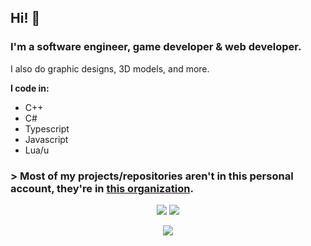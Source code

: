 ## Hi! 👋
### I'm a software engineer, game developer & web developer.
I also do graphic designs, 3D models, and more.

**I code in:**
* C++
* C#
* Typescript
* Javascript
* Lua/u

### > Most of my projects/repositories aren't in this personal account, they're in [this organization](https://github.com/DinographicPixels).

<p align="center">
<img src="https://github-readme-stats.vercel.app/api?username=PakkoGraphic&count_private=true&show_icons=true&theme=tokyonight">

<img href="https://discord.com/users/387942462393417729" src="https://lanyard.cnrad.dev/api/387942462393417729">
</p>

<p align="center">
<img src="https://github-profile-trophy.vercel.app/?username=PakkoGraphic&theme=tokyonight">
</p>
